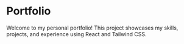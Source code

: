 # Portfolio

Welcome to my personal portfolio! This project showcases my skills, projects, and experience using React and Tailwind CSS.

